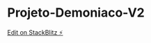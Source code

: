 # Projeto-Demoniaco-V2

[Edit on StackBlitz ⚡️](https://stackblitz.com/edit/ionic-5-angular-10-start-template-cxpfol)